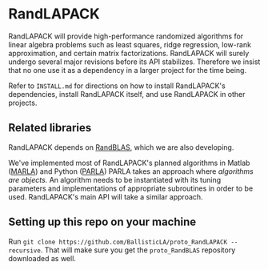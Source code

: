 # RandLAPACK

RandLAPACK will provide high-performance randomized algorithms for linear algebra problems such as least squares, ridge regression, low-rank approximation, and certain matrix factorizations.
RandLAPACK will surely undergo several major revisions before its API stabilizes.
Therefore we insist that no one use it as a dependency in a larger project for the time being.

Refer to ``INSTALL.md`` for directions on how to install RandLAPACK's dependencies,
install RandLAPACK itself, and use RandLAPACK in other projects.

## Related libraries

RandLAPACK depends on [RandBLAS](https://github.com/BallisticLA/proto_rblas), which we are also
developing. 

We've implemented most of RandLAPACK's planned algorithms in Matlab ([MARLA](https://github.com/BallisticLA/marla)) and Python ([PARLA](https://github.com/BallisticLA/parla))
PARLA takes an approach where *algorithms are objects.*
An algorithm needs to be instantiated with its tuning parameters and implementations 
of appropriate subroutines in order to be used.
RandLAPACK's main API will take a similar approach.


## Setting up this repo on your machine

Run ``git clone https://github.com/BallisticLA/proto_RandLAPACK --recursive``.
That will make sure you get the ``proto_RandBLAS`` repository downloaded as well.
